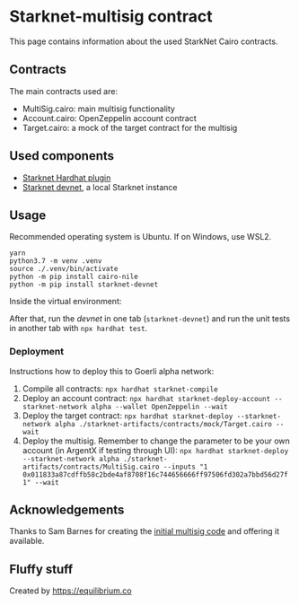 # Starknet-multisig contract

This page contains information about the used StarkNet Cairo contracts.

## Contracts

The main contracts used are:

- MultiSig.cairo: main multisig functionality
- Account.cairo: OpenZeppelin account contract
- Target.cairo: a mock of the target contract for the multisig

## Used components

- [Starknet Hardhat plugin](https://github.com/Shard-Labs/starknet-hardhat-plugin)
- [Starknet devnet](https://github.com/Shard-Labs/starknet-devnet), a local Starknet instance

## Usage

Recommended operating system is Ubuntu. If on Windows, use WSL2.

```
yarn
python3.7 -m venv .venv
source ./.venv/bin/activate
python -m pip install cairo-nile
python -m pip install starknet-devnet

```

Inside the virtual environment:

After that, run the _devnet_ in one tab (`starknet-devnet`) and run the unit tests in another tab with `npx hardhat test`.

### Deployment

Instructions how to deploy this to Goerli alpha network:

1. Compile all contracts: `npx hardhat starknet-compile`
1. Deploy an account contract: `npx hardhat starknet-deploy-account --starknet-network alpha --wallet OpenZeppelin --wait`
1. Deploy the target contract: `npx hardhat starknet-deploy --starknet-network alpha ./starknet-artifacts/contracts/mock/Target.cairo --wait`
1. Deploy the multisig. Remember to change the parameter to be your own account (in ArgentX if testing through UI): `npx hardhat starknet-deploy --starknet-network alpha ./starknet-artifacts/contracts/MultiSig.cairo --inputs "1 0x011833a87cdffb58c2bde4af8708f16c744656666ff97506fd302a7bbd56d27f 1" --wait`

## Acknowledgements

Thanks to Sam Barnes for creating the [initial multisig code](https://github.com/sambarnes/cairo-multisig) and offering it available.

## Fluffy stuff

Created by https://equilibrium.co
